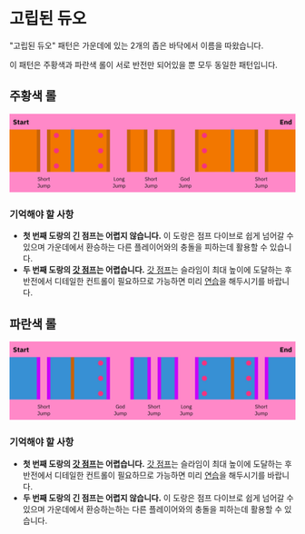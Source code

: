 # 고립된 듀오

"고립된 듀오" 패턴은 가운데에 있는 2개의 좁은 바닥에서 이름을 따왔습니다.

이 패턴은 주황색과 파란색 롤이 서로 반전만 되어있을 뿐 모두 동일한 패턴입니다.

## 주황색 롤

![Isolated Duo Orange](../images/rolls/isolated-duo-orange-annotated.jpg)

### 기억해야 할 사항

* **첫 번째 도랑의 긴 점프는 어렵지 않습니다.** 이 도랑은 점프 다이브로 쉽게 넘어갈 수 있으며 가운데에서 환승하는 다른 플레이어와의 충돌을 피하는데 활용할 수 있습니다.
* **두 번째 도랑의 [갓 점프](../advanced/isolated-duo-god-jumps.md)는 어렵습니다.** [갓 점프](../advanced/isolated-duo-god-jumps.md)는 슬라임이 최대 높이에 도달하는 후반전에서 디테일한 컨트롤이 필요하므로 가능하면 미리 [연습](../advanced/isolated-duo-god-jumps.md)을 해두시기를 바랍니다.

## 파란색 롤

![Isolated Duo Blue](../images/rolls/isolated-duo-blue-annotated.jpg)

### 기억해야 할 사항

* **첫 번째 도랑의 [갓 점프](../advanced/isolated-duo-god-jumps.md)는 어렵습니다.** [갓 점프](../advanced/isolated-duo-god-jumps.md)는 슬라임이 최대 높이에 도달하는 후반전에서 디테일한 컨트롤이 필요하므로 가능하면 미리 [연습](../advanced/isolated-duo-god-jumps.md)을 해두시기를 바랍니다.
* **두 번째 도랑의 긴 점프는 어렵지 않습니다.** 이 도랑은 점프 다이브로 쉽게 넘어갈 수 있으며 가운데에서 환승하는하는 다른 플레이어와의 충돌을 피하는데 활용할 수 있습니다.
